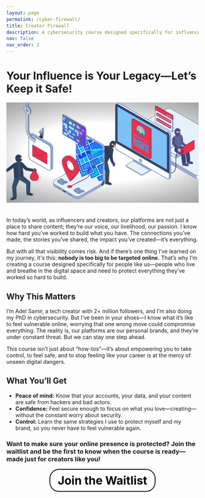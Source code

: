 ```yaml
---
layout: page
permalink: /cyber-firewall/
title: Creator Firewall
description: A cybersecurity course designed specifically for influencers and creators. Learn how to protect your online presence, secure your accounts, and safeguard your personal brand. Led by <a href='https://adelsamir.com/'>Adel Samir</a>, a tech creator with <a href='https://beacons.ai/adelsamir/mediakit'>2+ million followers</a> and a PhD candidate in cybersecurity, this course provides the strategies you need to stay safe and confident online. Join the waitlist today!
nav: false
nav_order: 2
---
```


# Your Influence is Your Legacy—Let’s Keep it Safe!

<div style="text-align: center;">
  <img src="/assets/img/cyberfirewall.jpg" alt="Cybersecurity Creator Course" style="max-width: 100%; height: auto; margin-bottom: 20px;">
</div>

In today’s world, as influencers and creators, our platforms are not just a place to share content; they’re our voice, our livelihood, our passion. I know how hard you’ve worked to build what you have. The connections you’ve made, the stories you’ve shared, the impact you’ve created—it’s everything.

But with all that visibility comes risk. And if there’s one thing I’ve learned on my journey, it's this: **nobody is too big to be targeted online.** That’s why I’m creating a course designed specifically for people like us—people who live and breathe in the digital space and need to protect everything they’ve worked so hard to build.

## Why This Matters

I’m Adel Samir, a tech creator with 2+ million followers, and I’m also doing my PhD in cybersecurity. But I’ve been in your shoes—I know what it’s like to feel vulnerable online, worrying that one wrong move could compromise everything. The reality is, our platforms are our personal brands, and they’re under constant threat. But we can stay one step ahead.

This course isn’t just about “how-tos”—it’s about empowering you to take control, to feel safe, and to stop feeling like your career is at the mercy of unseen digital dangers.

## What You’ll Get

- **Peace of mind:** Know that your accounts, your data, and your content are safe from hackers and bad actors.
- **Confidence:** Feel secure enough to focus on what you love—creating—without the constant worry about security.
- **Control:** Learn the same strategies I use to protect myself and my brand, so you never have to feel vulnerable again.

### Want to make sure your online presence is protected? Join the waitlist and be the first to know when the course is ready—made just for creators like you!
<div style="text-align: center;">
  <a href="https://docs.google.com/forms/d/e/1FAIpQLSceOuizPWETkF8_SSPLIzfOX3uvNW8KtARxTDiBBRcMwo1MVg/viewform?usp=sf_link" style="display: inline-block; padding: 10px 20px; font-size: 30px; color: #000; background-color: #fff; border: 2px solid #000; border-radius: 25px; text-decoration: none; font-weight: bold;">Join the Waitlist</a>
</div>